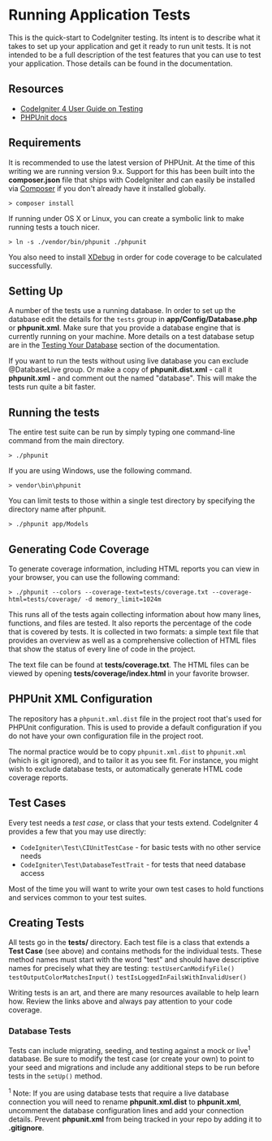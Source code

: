 # Running Application Tests

This is the quick-start to CodeIgniter testing. Its intent is to describe what 
it takes to set up your application and get it ready to run unit tests. 
It is not intended to be a full description of the test features that you can 
use to test your application. Those details can be found in the documentation.

## Resources

* [CodeIgniter 4 User Guide on Testing](https://codeigniter4.github.io/userguide/testing/index.html)
* [PHPUnit docs](https://phpunit.de/documentation.html)

## Requirements

It is recommended to use the latest version of PHPUnit. At the time of this 
writing we are running version 9.x. Support for this has been built into the 
**composer.json** file that ships with CodeIgniter and can easily be installed 
via [Composer](https://getcomposer.org/) if you don't already have it installed globally.

	> composer install

If running under OS X or Linux, you can create a symbolic link to make running tests a touch nicer.

	> ln -s ./vendor/bin/phpunit ./phpunit

You also need to install [XDebug](https://xdebug.org/index.php) in order
for code coverage to be calculated successfully.

## Setting Up

A number of the tests use a running database. 
In order to set up the database edit the details for the `tests` group in 
**app/Config/Database.php** or **phpunit.xml**. Make sure that you provide a database engine 
that is currently running on your machine. More details on a test database setup are in the
[Testing Your Database](https://codeigniter4.github.io/userguide/testing/database.html) section of the documentation.

If you want to run the tests without using live database you can 
exclude @DatabaseLive group. Or make a copy of **phpunit.dist.xml** - 
call it **phpunit.xml** - and comment out the <testsuite> named "database". This will make
the tests run quite a bit faster.

## Running the tests

The entire test suite can be run by simply typing one command-line command from the main directory.

	> ./phpunit

If you are using Windows, use the following command.

	> vendor\bin\phpunit

You can limit tests to those within a single test directory by specifying the 
directory name after phpunit. 

	> ./phpunit app/Models

## Generating Code Coverage

To generate coverage information, including HTML reports you can view in your browser, 
you can use the following command: 

	> ./phpunit --colors --coverage-text=tests/coverage.txt --coverage-html=tests/coverage/ -d memory_limit=1024m

This runs all of the tests again collecting information about how many lines, 
functions, and files are tested. It also reports the percentage of the code that is covered by tests. 
It is collected in two formats: a simple text file that provides an overview as well 
as a comprehensive collection of HTML files that show the status of every line of code in the project. 

The text file can be found at **tests/coverage.txt**. 
The HTML files can be viewed by opening **tests/coverage/index.html** in your favorite browser.

## PHPUnit XML Configuration

The repository has a ``phpunit.xml.dist`` file in the project root that's used for
PHPUnit configuration. This is used to provide a default configuration if you
do not have your own configuration file in the project root.

The normal practice would be to copy ``phpunit.xml.dist`` to ``phpunit.xml``
(which is git ignored), and to tailor it as you see fit.
For instance, you might wish to exclude database tests, or automatically generate 
HTML code coverage reports.

## Test Cases

Every test needs a *test case*, or class that your tests extend. CodeIgniter 4
provides a few that you may use directly:
* `CodeIgniter\Test\CIUnitTestCase` - for basic tests with no other service needs
* `CodeIgniter\Test\DatabaseTestTrait` - for tests that need database access

Most of the time you will want to write your own test cases to hold functions and services
common to your test suites.

## Creating Tests

All tests go in the **tests/** directory. Each test file is a class that extends a
**Test Case** (see above) and contains methods for the individual tests. These method
names must start with the word "test" and should have descriptive names for precisely what
they are testing:
`testUserCanModifyFile()` `testOutputColorMatchesInput()` `testIsLoggedInFailsWithInvalidUser()`

Writing tests is an art, and there are many resources available to help learn how.
Review the links above and always pay attention to your code coverage.

### Database Tests

Tests can include migrating, seeding, and testing against a mock or live<sup>1</sup> database.
Be sure to modify the test case (or create your own) to point to your seed and migrations
and include any additional steps to be run before tests in the `setUp()` method.

<sup>1</sup> Note: If you are using database tests that require a live database connection
you will need to rename **phpunit.xml.dist** to **phpunit.xml**, uncomment the database
configuration lines and add your connection details. Prevent **phpunit.xml** from being
tracked in your repo by adding it to **.gitignore**.
